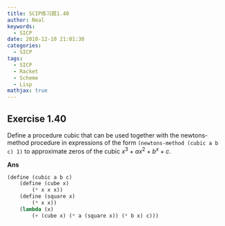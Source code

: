 ```yaml
---
title: SCIP练习题1.40
author: Neal
keywords:
  - SICP
date: 2018-12-10 21:01:30
categories:
  - SICP
tags:
  - SICP
  - Racket
  - Scheme
  - Lisp
mathjax: true
---
```


## Exercise 1.40

Define a procedure cubic that can be used together with the newtons-method procedure in expressions of the form `(newtons-method (cubic a b c) 1)` to approximate zeros of the cubic $x^3 + ax^2 + b^x + c$.

**Ans**

```scheme
(define (cubic a b c)
    (define (cube x)
        (* x x x))
    (define (square x)
        (* x x))
    (lambda (x)
        (+ (cube x) (* a (square x)) (* b x) c)))
```
